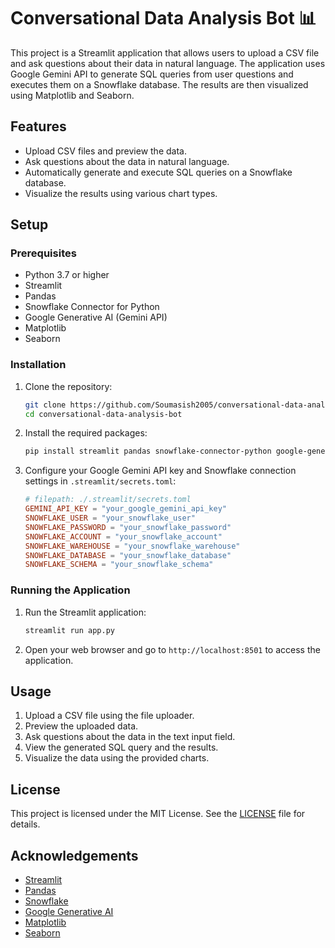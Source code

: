 # Conversational Data Analysis Bot 📊

This project is a Streamlit application that allows users to upload a CSV file and ask questions about their data in natural language. The application uses Google Gemini API to generate SQL queries from user questions and executes them on a Snowflake database. The results are then visualized using Matplotlib and Seaborn.

## Features

- Upload CSV files and preview the data.
- Ask questions about the data in natural language.
- Automatically generate and execute SQL queries on a Snowflake database.
- Visualize the results using various chart types.

## Setup

### Prerequisites

- Python 3.7 or higher
- Streamlit
- Pandas
- Snowflake Connector for Python
- Google Generative AI (Gemini API)
- Matplotlib
- Seaborn

### Installation

1. Clone the repository:
    ```sh
    git clone https://github.com/Soumasish2005/conversational-data-analysis-bot.git
    cd conversational-data-analysis-bot
    ```

2. Install the required packages:
    ```sh
    pip install streamlit pandas snowflake-connector-python google-generativeai matplotlib seaborn
    ```

3. Configure your Google Gemini API key and Snowflake connection settings in `.streamlit/secrets.toml`:
    ```toml
    # filepath: ./.streamlit/secrets.toml
    GEMINI_API_KEY = "your_google_gemini_api_key"
    SNOWFLAKE_USER = "your_snowflake_user"
    SNOWFLAKE_PASSWORD = "your_snowflake_password"
    SNOWFLAKE_ACCOUNT = "your_snowflake_account"
    SNOWFLAKE_WAREHOUSE = "your_snowflake_warehouse"
    SNOWFLAKE_DATABASE = "your_snowflake_database"
    SNOWFLAKE_SCHEMA = "your_snowflake_schema"
    ```

### Running the Application

1. Run the Streamlit application:
    ```sh
    streamlit run app.py
    ```

2. Open your web browser and go to `http://localhost:8501` to access the application.

## Usage

1. Upload a CSV file using the file uploader.
2. Preview the uploaded data.
3. Ask questions about the data in the text input field.
4. View the generated SQL query and the results.
5. Visualize the data using the provided charts.

## License

This project is licensed under the MIT License. See the [LICENSE](LICENSE) file for details.

## Acknowledgements

- [Streamlit](https://streamlit.io/)
- [Pandas](https://pandas.pydata.org/)
- [Snowflake](https://www.snowflake.com/)
- [Google Generative AI](https://cloud.google.com/generative-ai)
- [Matplotlib](https://matplotlib.org/)
- [Seaborn](https://seaborn.pydata.org/)
